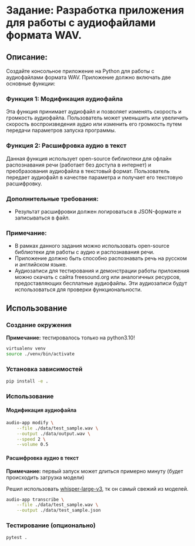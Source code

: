 # Задание: Разработка приложения для работы с аудиофайлами формата WAV.

## Описание:
Создайте консольное приложение на Python для работы с аудиофайлами формата WAV. Приложение должно включать две основные функции:

### Функция 1: Модификация аудиофайла
Эта функция принимает аудиофайл и позволяет изменять скорость и громкость аудиофайла. Пользователь может уменьшить или увеличить скорость воспроизведения аудио или изменить его громкость путем передачи параметров запуска программы.

### Функция 2: Расшифровка аудио в текст
Данная функция использует open-source библиотеки для офлайн распознавания речи (работает без доступа в интернет) и преобразования аудиофайла в текстовый формат. Пользователь передает аудиофайл в качестве параметра и получает его текстовую расшифровку.

### Дополнительные требования:
- Результат расшифровки должен логироваться в JSON-формате и записываться в файл.

### Примечание:
- В рамках данного задания можно использовать open-source библиотеки для работы с аудио и распознавания речи.
- Приложение должно быть способно распознавать речь на русском и английском языке.
- Аудиозаписи для тестирования и демонстрации работы приложения можно скачать с сайта freesound.org или аналогичных ресурсов, предоставляющих бесплатные аудиофайлы. Эти аудиозаписи будут использоваться для проверки функциональности.

## Использование

### Создание окружения

**Примечание:** тестировалось только на python3.10!

```sh
virtualenv venv
source ./venv/bin/activate
```

### Установка зависимостей

```sh
pip install -e .
```

### Использование

#### Модификация аудиофайла

```sh
audio-app modify \
    --file ./data/test_sample.wav \
    --output ./data/output.wav \
    --speed 2 \
    --volume 0.5
```

#### Расшифровка аудио в текст

**Примечание:** первый запуск может длиться примерно минуту (будет происходить загрузка модели)

Решил использовать [whisper-large-v3](https://huggingface.co/openai/whisper-large-v3), тк он самый свежий из моделей.

```sh
audio-app transcribe \
    --file ./data/test_sample.wav \
    --output ./data/test_sample.json
```

### Тестирование (опционально)

```sh
pytest .
```
